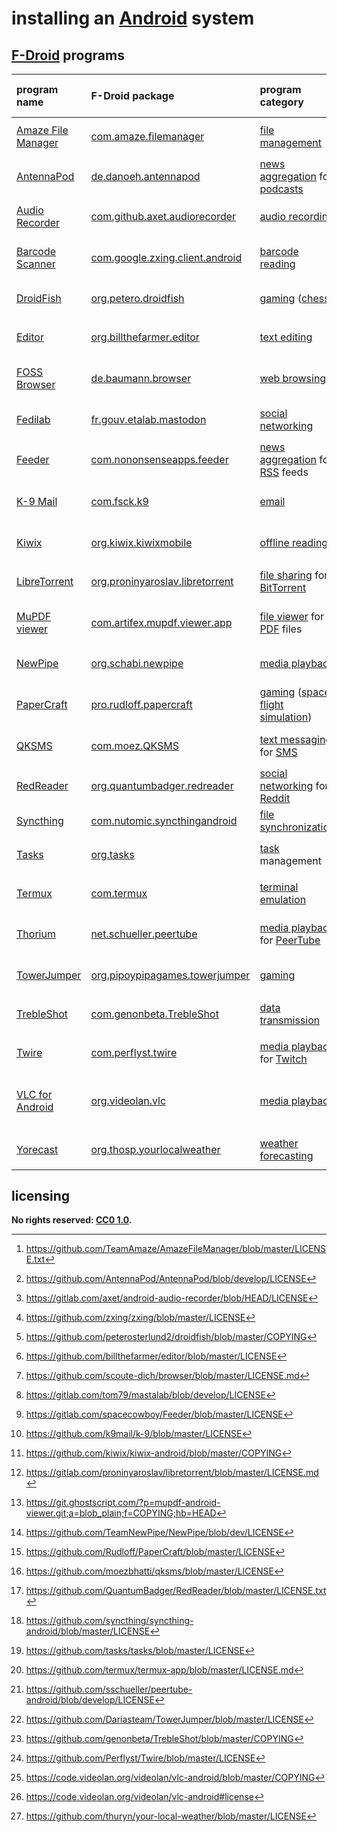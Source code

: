 # installing an [Android] system

## [F-Droid] programs

| program name         | F-Droid package                   | program category                     | licensing                                         | predominant programming language
|:---------------------|:----------------------------------|:-------------------------------------|:--------------------------------------------------|:-
| [Amaze File Manager] | [com.amaze.filemanager]           | [file management]                    | [GNU GPL v3.0] [^insAdrs1]                        | [Java]
| [AntennaPod]         | [de.danoeh.antennapod]            | [news aggregation] for [podcasts]    | [MIT License] [^insAdrs2]                         | [Java]
| [Audio Recorder]     | [com.github.axet.audiorecorder]   | [audio recording]                    | [GNU GPL v3.0] [^insAdrs3]                        | [Java]
| [Barcode Scanner]    | [com.google.zxing.client.android] | [barcode reading]                    | [Apache License 2.0] [^insAdrs4]                  | [Java]
| [DroidFish]          | [org.petero.droidfish]            | [gaming] ([chess])                   | [GNU GPL v3.0] [^insAdrs27]                       | [Java]
| [Editor]             | [org.billthefarmer.editor]        | [text editing]                       | [GNU GPL v3.0] [^insAdrs5]                        | [Java]
| [FOSS Browser]       | [de.baumann.browser]              | [web browsing]                       | [GNU GPL v3.0] or later [^insAdrs8]               | [Java]
| [Fedilab]            | [fr.gouv.etalab.mastodon]         | [social networking]                  | [GNU GPL v3.0] [^insAdrs6]                        | [Java]
| [Feeder]             | [com.nononsenseapps.feeder]       | [news aggregation] for [RSS] feeds   | [GNU GPL v3.0] [^insAdrs7]                        | [Kotlin]
| [K-9 Mail]           | [com.fsck.k9]                     | [email]                              | [Apache License 2.0] [^insAdrs21]                 | [Java]
| [Kiwix]              | [org.kiwix.kiwixmobile]           | [offline reading]                    | [GNU GPL v3.0] [^insAdrs9]                        | [Java]
| [LibreTorrent]       | [org.proninyaroslav.libretorrent] | [file sharing] for [BitTorrent]      | [GNU GPL v3.0] [^insAdrs10]                       | [Java]
| [MuPDF viewer]       | [com.artifex.mupdf.viewer.app]    | [file viewer] for [PDF] files        | [GNU AGPL v3.0] [^insAdrs11]                      | [Java]
| [NewPipe]            | [org.schabi.newpipe]              | [media playback]                     | [GNU GPL v3.0] [^insAdrs19]                       | [Java]
| [PaperCraft]         | [pro.rudloff.papercraft]          | [gaming] ([space flight simulation]) | [Apache License 2.0] [^insAdrs12]                 | [Java]
| [QKSMS]              | [com.moez.QKSMS]                  | [text messaging] for [SMS]           | [GNU GPL v3.0] [^insAdrs26]                       | [Java]
| [RedReader]          | [org.quantumbadger.redreader]     | [social networking] for [Reddit]     | [GNU GPL v3.0] [^insAdrs23]                       | [Java]
| [Syncthing]          | [com.nutomic.syncthingandroid]    | [file synchronization]               | [MPL 2.0] [^insAdrs13]                            | [Java]
| [Tasks]              | [org.tasks]                       | [task] management                    | [GNU GPL v3.0] [^insAdrs25]                       | [Java]
| [Termux]             | [com.termux]                      | [terminal emulation]                 | [GNU GPL v3.0] [^insAdrs15]                       | [Java]
| [Thorium]            | [net.schueller.peertube]          | [media playback] for [PeerTube]      | [GNU AGPL v3.0] [^insAdrs22]                      | [Java]
| [TowerJumper]        | [org.pipoypipagames.towerjumper]  | [gaming]                             | [GNU GPL v3.0] [^insAdrs14]                       | [Java]
| [TrebleShot]         | [com.genonbeta.TrebleShot]        | [data transmission]                  | [GNU GPL v2.0] [^insAdrs16]                       | [Java]
| [Twire]              | [com.perflyst.twire]              | [media playback] for [Twitch]        | [GNU GPL v3.0] [^insAdrs24]                       | [Java]
| [VLC for Android]    | [org.videolan.vlc]                | [media playback]                     | [GNU GPL v2.0] [^insAdrs17] or later [^insAdrs18] | [Kotlin]
| [Yorecast]           | [org.thosp.yourlocalweather]      | [weather forecasting]                | [GNU GPL v3.0] [^insAdrs20]                       | [Java]

[Amaze File Manager]: https://github.com/TeamAmaze/AmazeFileManager
[Android]: https://en.wikipedia.org/wiki/Android_(operating_system)
[AntennaPod]: http://antennapod.org/
[Apache License 2.0]: https://choosealicense.com/licenses/apache-2.0/
[Audio Recorder]: https://gitlab.com/axet/android-audio-recorder
[Barcode Scanner]: https://github.com/zxing/zxing
[BitTorrent]: https://en.wikipedia.org/wiki/BitTorrent
[DroidFish]: https://github.com/peterosterlund2/droidfish
[Editor]: https://github.com/billthefarmer/editor
[F-Droid]: https://f-droid.org/
[FOSS Browser]: https://github.com/scoute-dich/browser
[Fedilab]: https://fedilab.app/
[Feeder]: https://gitlab.com/spacecowboy/Feeder
[GNU AGPL v3.0]: https://www.gnu.org/licenses/agpl-3.0.en.html
[GNU GPL v2.0]: https://choosealicense.com/licenses/gpl-2.0/
[GNU GPL v3.0]: https://choosealicense.com/licenses/gpl-3.0/
[Java]: https://en.wikipedia.org/wiki/Java_(programming_language)
[K-9 Mail]: https://k9mail.github.io/
[Kiwix]: https://www.kiwix.org/en/
[Kotlin]: https://en.wikipedia.org/wiki/Kotlin_(programming_language)
[LibreTorrent]: https://gitlab.com/proninyaroslav/libretorrent
[MIT License]: https://choosealicense.com/licenses/mit/
[MPL 2.0]: https://www.mozilla.org/en-US/MPL/2.0/
[MuPDF viewer]: https://git.ghostscript.com/?p=mupdf-android-viewer.git;a=summary
[NewPipe]: https://newpipe.schabi.org/
[PDF]: https://en.wikipedia.org/wiki/PDF
[PaperCraft]: https://github.com/Rudloff/PaperCraft
[PeerTube]: https://en.wikipedia.org/wiki/PeerTube
[QKSMS]: https://github.com/moezbhatti/qksms
[RSS]: https://en.wikipedia.org/wiki/RSS
[RedReader]: https://github.com/QuantumBadger/RedReader
[Reddit]: https://www.reddit.com/
[SMS]: https://en.wikipedia.org/wiki/SMS
[Syncthing]: https://syncthing.net/
[Tasks]: https://tasks.org/
[Termux]: https://termux.com/
[Thorium]: https://github.com/sschueller/peertube-android
[TowerJumper]: https://github.com/Dariasteam/TowerJumper
[TrebleShot]: https://github.com/genonbeta/TrebleShot
[Twire]: https://github.com/Perflyst/Twire
[Twitch]: https://www.twitch.tv/
[VLC for Android]: https://code.videolan.org/videolan/vlc-android
[Yorecast]: https://github.com/thuryn/your-local-weather
[audio recording]: https://en.wikipedia.org/wiki/Digital_recording
[barcode reading]: https://en.wikipedia.org/wiki/Barcode_reader
[chess]: https://en.wikipedia.org/wiki/Chess
[com.amaze.filemanager]: https://f-droid.org/en/packages/com.amaze.filemanager/
[com.artifex.mupdf.viewer.app]: https://f-droid.org/en/packages/com.artifex.mupdf.viewer.app/
[com.fsck.k9]: https://f-droid.org/en/packages/com.fsck.k9/
[com.genonbeta.TrebleShot]: https://f-droid.org/en/packages/com.genonbeta.TrebleShot/
[com.github.axet.audiorecorder]: https://f-droid.org/en/packages/com.github.axet.audiorecorder/
[com.google.zxing.client.android]: https://f-droid.org/en/packages/com.google.zxing.client.android/
[com.moez.QKSMS]: https://f-droid.org/en/packages/com.moez.QKSMS/
[com.nononsenseapps.feeder]: https://f-droid.org/en/packages/com.nononsenseapps.feeder/
[com.nutomic.syncthingandroid]: https://f-droid.org/en/packages/com.nutomic.syncthingandroid/
[com.perflyst.twire]: https://f-droid.org/en/packages/com.perflyst.twire/
[com.termux]: https://f-droid.org/packages/com.termux/
[data transmission]: https://en.wikipedia.org/wiki/Data_transmission
[de.baumann.browser]: https://f-droid.org/en/packages/de.baumann.browser/
[de.danoeh.antennapod]: https://f-droid.org/en/packages/de.danoeh.antennapod/
[email]: https://en.wikipedia.org/wiki/Email
[file management]: https://en.wikipedia.org/wiki/File_manager
[file sharing]: https://en.wikipedia.org/wiki/File_sharing
[file synchronization]: https://en.wikipedia.org/wiki/File_synchronization
[file viewer]: https://en.wikipedia.org/wiki/File_viewer
[fr.gouv.etalab.mastodon]: https://f-droid.org/en/packages/fr.gouv.etalab.mastodon/
[gaming]: https://en.wikipedia.org/wiki/Video_game
[media playback]: https://en.wikipedia.org/wiki/Media_player_(software)
[net.schueller.peertube]: https://f-droid.org/en/packages/net.schueller.peertube/
[news aggregation]: https://en.wikipedia.org/wiki/News_aggregator
[offline reading]: https://en.wikipedia.org/wiki/Offline_reader
[org.billthefarmer.editor]: https://f-droid.org/en/packages/org.billthefarmer.editor/
[org.kiwix.kiwixmobile]: https://f-droid.org/en/packages/org.kiwix.kiwixmobile/
[org.petero.droidfish]: https://f-droid.org/en/packages/org.petero.droidfish/
[org.pipoypipagames.towerjumper]: https://f-droid.org/en/packages/org.pipoypipagames.towerjumper/
[org.proninyaroslav.libretorrent]: https://f-droid.org/en/packages/org.proninyaroslav.libretorrent/
[org.quantumbadger.redreader]: https://f-droid.org/en/packages/org.quantumbadger.redreader/
[org.schabi.newpipe]: https://f-droid.org/packages/org.schabi.newpipe/
[org.tasks]: https://f-droid.org/en/packages/org.tasks/
[org.thosp.yourlocalweather]: https://f-droid.org/en/packages/org.thosp.yourlocalweather/
[org.videolan.vlc]: https://f-droid.org/en/packages/org.videolan.vlc/
[podcasts]: https://en.wikipedia.org/wiki/Podcast
[pro.rudloff.papercraft]: https://f-droid.org/en/packages/pro.rudloff.papercraft/
[social networking]: https://en.wikipedia.org/wiki/Social_networking_service
[space flight simulation]: https://en.wikipedia.org/wiki/Space_flight_simulation_game
[task]: https://en.wikipedia.org/wiki/Task_(project_management)
[terminal emulation]: https://en.wikipedia.org/wiki/Terminal_emulator
[text editing]: https://en.wikipedia.org/wiki/Text_editor
[text messaging]: https://en.wikipedia.org/wiki/Text_messaging
[weather forecasting]: https://en.wikipedia.org/wiki/Weather_forecasting
[web browsing]: https://en.wikipedia.org/wiki/Web_browser

[^insAdrs1]: <https://github.com/TeamAmaze/AmazeFileManager/blob/master/LICENSE.txt>
[^insAdrs2]: <https://github.com/AntennaPod/AntennaPod/blob/develop/LICENSE>
[^insAdrs3]: <https://gitlab.com/axet/android-audio-recorder/blob/HEAD/LICENSE>
[^insAdrs4]: <https://github.com/zxing/zxing/blob/master/LICENSE>
[^insAdrs5]: <https://github.com/billthefarmer/editor/blob/master/LICENSE>
[^insAdrs6]: <https://gitlab.com/tom79/mastalab/blob/develop/LICENSE>
[^insAdrs7]: <https://gitlab.com/spacecowboy/Feeder/blob/master/LICENSE>
[^insAdrs8]: <https://github.com/scoute-dich/browser/blob/master/LICENSE.md>
[^insAdrs9]: <https://github.com/kiwix/kiwix-android/blob/master/COPYING>
[^insAdrs10]: <https://gitlab.com/proninyaroslav/libretorrent/blob/master/LICENSE.md>
[^insAdrs11]: <https://git.ghostscript.com/?p=mupdf-android-viewer.git;a=blob_plain;f=COPYING;hb=HEAD>
[^insAdrs12]: <https://github.com/Rudloff/PaperCraft/blob/master/LICENSE>
[^insAdrs13]: <https://github.com/syncthing/syncthing-android/blob/master/LICENSE>
[^insAdrs14]: <https://github.com/Dariasteam/TowerJumper/blob/master/LICENSE>
[^insAdrs15]: <https://github.com/termux/termux-app/blob/master/LICENSE.md>
[^insAdrs16]: <https://github.com/genonbeta/TrebleShot/blob/master/COPYING>
[^insAdrs17]: <https://code.videolan.org/videolan/vlc-android/blob/master/COPYING>
[^insAdrs18]: <https://code.videolan.org/videolan/vlc-android#license>
[^insAdrs19]: <https://github.com/TeamNewPipe/NewPipe/blob/dev/LICENSE>
[^insAdrs20]: <https://github.com/thuryn/your-local-weather/blob/master/LICENSE>
[^insAdrs21]: <https://github.com/k9mail/k-9/blob/master/LICENSE>
[^insAdrs22]: <https://github.com/sschueller/peertube-android/blob/develop/LICENSE>
[^insAdrs23]: <https://github.com/QuantumBadger/RedReader/blob/master/LICENSE.txt>
[^insAdrs24]: <https://github.com/Perflyst/Twire/blob/master/LICENSE>
[^insAdrs25]: <https://github.com/tasks/tasks/blob/master/LICENSE>
[^insAdrs26]: <https://github.com/moezbhatti/qksms/blob/master/LICENSE>
[^insAdrs27]: <https://github.com/peterosterlund2/droidfish/blob/master/COPYING>

## licensing
**No rights reserved: [CC0 1.0](https://creativecommons.org/publicdomain/zero/1.0/).**
